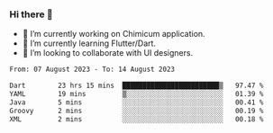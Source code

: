 ### Hi there 👋

<!--
**devcat37/devcat37** is a ✨ _special_ ✨ repository because its `README.md` (this file) appears on your GitHub profile.-->


- 🔭 I’m currently working on Chimicum application.
- 🌱 I’m currently learning Flutter/Dart.
- 👯 I’m looking to collaborate with UI designers.
<!-- - 🤔 I’m looking for help with ... -->

<!--START_SECTION:waka-->

```txt
From: 07 August 2023 - To: 14 August 2023

Dart        23 hrs 15 mins  ████████████████████████▒   97.47 %
YAML        19 mins         ▒░░░░░░░░░░░░░░░░░░░░░░░░   01.39 %
Java        5 mins          ░░░░░░░░░░░░░░░░░░░░░░░░░   00.41 %
Groovy      2 mins          ░░░░░░░░░░░░░░░░░░░░░░░░░   00.19 %
XML         2 mins          ░░░░░░░░░░░░░░░░░░░░░░░░░   00.18 %
```

<!--END_SECTION:waka-->
